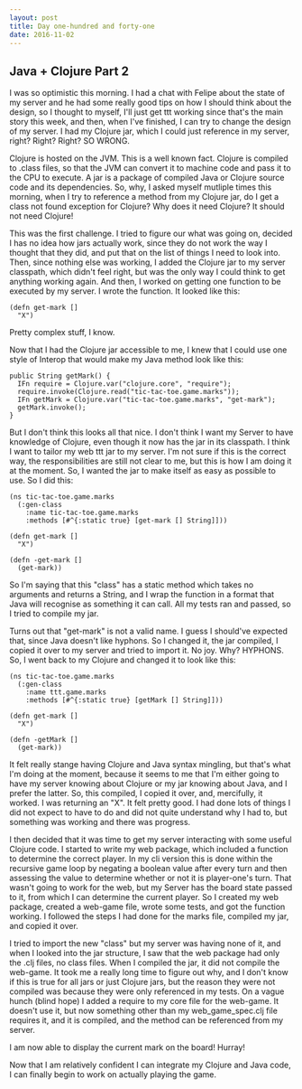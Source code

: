```yaml
---
layout: post
title: Day one-hundred and forty-one
date: 2016-11-02
---
```


Java + Clojure Part 2
--------------------------------

I was so optimistic this morning.  I had a chat with Felipe about the state of my server and he had some really good tips on how I should think about the design, so I thought to myself, I'll just get ttt working since that's the main story this week, and then, when I've finished, I can try to change the design of my server.  I had my Clojure jar, which I could just reference in my server, right?  Right?  Right?  SO WRONG.

Clojure is hosted on the JVM.  This is a well known fact.  Clojure is compiled to .class files, so that the JVM can convert it to machine code and pass it to the CPU to execute.  A jar is a package of compiled Java or Clojure source code and its dependencies.  So, why, I asked myself mutliple times this morning, when I try to reference a method from my Clojure jar, do I get a class not found exception for Clojure?  Why does it need Clojure?  It should not need Clojure!

 This was the first challenge.  I tried to figure our what was going on, decided I has no idea how jars actually work, since they do not work the way I thought that they did, and put that on the list of things I need to look into.  Then, since nothing else was working, I added the Clojure jar to my server classpath, which didn't feel right, but was the only way I could think to get anything working again.  And then, I worked on getting one function to be executed by my server.  I wrote the function.  It looked like this:

```
(defn get-mark []
  "X")
```

Pretty complex stuff, I know.

Now that I had the Clojure jar accessible to me, I knew that I could use one style of Interop that would make my Java method look like this:

```
public String getMark() {
  IFn require = Clojure.var("clojure.core", "require");
  require.invoke(Clojure.read("tic-tac-toe.game.marks"));
  IFn getMark = Clojure.var("tic-tac-toe.game.marks", "get-mark");
  getMark.invoke();
}
```

But I don't think this looks all that nice.  I don't think I want my Server to have knowledge of Clojure, even though it now has the jar in its classpath.  I think I want to tailor my web ttt jar to my server.  I'm not sure if this is the correct way, the responsibilities are still not clear to me, but this is how I am doing it at the moment.  So, I wanted the jar to make itself as easy as possible to use.  So I did this:

```
(ns tic-tac-toe.game.marks
  (:gen-class
    :name tic-tac-toe.game.marks
    :methods [#^{:static true} [get-mark [] String]]))

(defn get-mark []
  "X")

(defn -get-mark []
  (get-mark))
```

So I'm saying that this "class" has a static method which takes no arguments and returns a String, and I wrap the function in a format that Java will recognise as something it can call.  All my tests ran and passed, so I tried to compile my jar.

Turns out that "get-mark" is not a valid name.  I guess I should've expected that, since Java doesn't like hyphons.  So I changed it, the jar compiled, I copied it over to my server and tried to import it.  No joy.  Why?  HYPHONS.  So, I went back to my Clojure and changed it to look like this:

```
(ns tic-tac-toe.game.marks
  (:gen-class
    :name ttt.game.marks
    :methods [#^{:static true} [getMark [] String]]))

(defn get-mark []
  "X")

(defn -getMark []
  (get-mark))
```

It felt really stange having Clojure and Java syntax mingling, but that's what I'm doing at the moment, because it seems to me that I'm either going to have my server knowing about Clojure or my jar knowing about Java, and I prefer the latter.  So, this compiled, I copied it over, and, mercifully, it worked.  I was returning an "X".  It felt pretty good.  I had done lots of things I did not expect to have to do and did not quite understand why I had to, but something was working and there was progress.

I then decided that it was time to get my server interacting with some useful Clojure code.  I started to write my web package, which included a function to determine the correct player.  In my cli version this is done within the recursive game loop by negating a boolean value after every turn and then assessing the value to determine whether or not it is player-one's turn.  That wasn't going to work for the web, but my Server has the board state passed to it, from which I can determine the current player.  So I created my web package, created a web-game file, wrote some tests, and got the function working.  I followed the steps I had done for the marks file, compiled my jar, and copied it over.

I tried to import the new "class" but my server was having none of it, and when I looked into the jar structure, I saw that the web package had only the .clj files, no class files.  When I compiled the jar, it did not compile the web-game.  It took me a really long time to figure out why, and I don't know if this is true for all jars or just Clojure jars, but the reason they were not compiled was because they were only referenced in my tests.  On a vague hunch (blind hope) I added a require to my core file for the web-game.  It doesn't use it, but now something other than my web_game_spec.clj file requires it, and it is compiled, and the method can be referenced from my server.

I am now able to display the current mark on the board!  Hurray!

Now that I am relatively confident I can integrate my Clojure and Java code, I can finally begin to work on actually playing the game.
